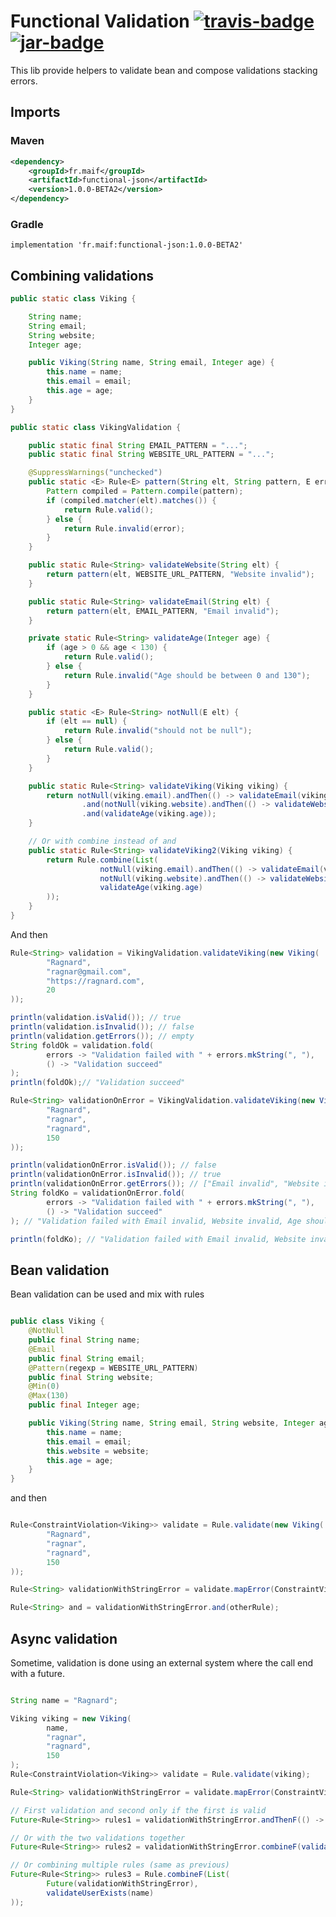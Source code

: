 # Functional Validation  [![travis-badge][]][travis] [![jar-badge][]][jar]
                        
[travis]:               https://travis-ci.org/MAIF/functional-validation
[travis-badge]:         https://travis-ci.org/MAIF/functional-validation.svg?branch=master
[jar]:                  https://bintray.com/maif-functional-java/maven/functional-validation/_latestVersion
[jar-badge]:            https://api.bintray.com/packages/maif-functional-java/maven/functional-validation/images/download.svg


This lib provide helpers to validate bean and compose validations stacking errors.  

## Imports

### Maven

```xml
<dependency>
    <groupId>fr.maif</groupId>
    <artifactId>functional-json</artifactId>
    <version>1.0.0-BETA2</version>
</dependency>
```

### Gradle

```
implementation 'fr.maif:functional-json:1.0.0-BETA2'
```

## Combining validations  


```java
public static class Viking {

    String name;
    String email;
    String website;
    Integer age;

    public Viking(String name, String email, Integer age) {
        this.name = name;
        this.email = email;
        this.age = age;
    }
}

public static class VikingValidation {

    public static final String EMAIL_PATTERN = "...";
    public static final String WEBSITE_URL_PATTERN = "...";

    @SuppressWarnings("unchecked")
    public static <E> Rule<E> pattern(String elt, String pattern, E error) {
        Pattern compiled = Pattern.compile(pattern);
        if (compiled.matcher(elt).matches()) {
            return Rule.valid();
        } else {
            return Rule.invalid(error);
        }
    }

    public static Rule<String> validateWebsite(String elt) {
        return pattern(elt, WEBSITE_URL_PATTERN, "Website invalid");
    }

    public static Rule<String> validateEmail(String elt) {
        return pattern(elt, EMAIL_PATTERN, "Email invalid");
    }

    private static Rule<String> validateAge(Integer age) {
        if (age > 0 && age < 130) {
            return Rule.valid();
        } else {
            return Rule.invalid("Age should be between 0 and 130");
        }
    }

    public static <E> Rule<String> notNull(E elt) {
        if (elt == null) {
            return Rule.invalid("should not be null");
        } else {
            return Rule.valid();
        }
    }

    public static Rule<String> validateViking(Viking viking) {
        return notNull(viking.email).andThen(() -> validateEmail(viking.email))
                .and(notNull(viking.website).andThen(() -> validateWebsite(viking.website)))
                .and(validateAge(viking.age));
    }

    // Or with combine instead of and 
    public static Rule<String> validateViking2(Viking viking) {
        return Rule.combine(List(
                    notNull(viking.email).andThen(() -> validateEmail(viking.email)),
                    notNull(viking.website).andThen(() -> validateWebsite(viking.website)),
                    validateAge(viking.age)
        ));
    }
}

```

And then 

```java
Rule<String> validation = VikingValidation.validateViking(new Viking(
        "Ragnard",
        "ragnar@gmail.com",
        "https://ragnard.com",
        20
));

println(validation.isValid()); // true
println(validation.isInvalid()); // false
println(validation.getErrors()); // empty
String foldOk = validation.fold(
        errors -> "Validation failed with " + errors.mkString(", "),
        () -> "Validation succeed"
);
println(foldOk);// "Validation succeed"

Rule<String> validationOnError = VikingValidation.validateViking(new Viking(
        "Ragnard",
        "ragnar",
        "ragnard",
        150
));

println(validationOnError.isValid()); // false
println(validationOnError.isInvalid()); // true
println(validationOnError.getErrors()); // ["Email invalid", "Website invalid", "Age should be between 0 and 130"]
String foldKo = validationOnError.fold(
        errors -> "Validation failed with " + errors.mkString(", "),
        () -> "Validation succeed"
); // "Validation failed with Email invalid, Website invalid, Age should be between 0 and 130"

println(foldKo); // "Validation failed with Email invalid, Website invalid, Age should be between 0 and 130"
```


## Bean validation 

Bean validation can be used and mix with rules 

```java

public class Viking {
    @NotNull
    public final String name;
    @Email
    public final String email;
    @Pattern(regexp = WEBSITE_URL_PATTERN)
    public final String website;
    @Min(0)
    @Max(130)
    public final Integer age;

    public Viking(String name, String email, String website, Integer age) {
        this.name = name;
        this.email = email;
        this.website = website;
        this.age = age;
    }
}

```

and then 

```java

Rule<ConstraintViolation<Viking>> validate = Rule.validate(new Viking(
        "Ragnard",
        "ragnar",
        "ragnard",
        150
));

Rule<String> validationWithStringError = validate.mapError(ConstraintViolation::getMessage);

Rule<String> and = validationWithStringError.and(otherRule);
```

## Async validation 

Sometime, validation is done using an external system where the call end with a future. 

```java 

String name = "Ragnard";

Viking viking = new Viking(
        name,
        "ragnar",
        "ragnard",
        150
);
Rule<ConstraintViolation<Viking>> validate = Rule.validate(viking);

Rule<String> validationWithStringError = validate.mapError(ConstraintViolation::getMessage);

// First validation and second only if the first is valid
Future<Rule<String>> rules1 = validationWithStringError.andThenF(() -> validateUserExists(viking.name));

// Or with the two validations together
Future<Rule<String>> rules2 = validationWithStringError.combineF(validateUserExists(name));

// Or combining multiple rules (same as previous)
Future<Rule<String>> rules3 = Rule.combineF(List(
        Future(validationWithStringError),
        validateUserExists(name)
));

```

